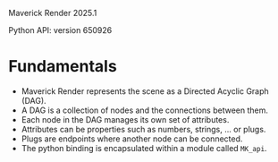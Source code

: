 Maverick Render 2025.1

Python API: version 650926

# Fundamentals

- Maverick Render represents the scene as a Directed Acyclic Graph (DAG).
- A DAG is a collection of nodes and the connections between them.
- Each node in the DAG manages its own set of attributes.
- Attributes can be properties such as numbers, strings, ... or plugs.
- Plugs are endpoints where another node can be connected.
- The python binding is encapsulated within a module called `MK_api`.
